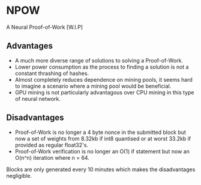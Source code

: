 # NPOW
A Neural Proof-of-Work [W.I.P]

## Advantages
- A much more diverse range of solutions to solving a Proof-of-Work.
- Lower power consumption as the process to finding a solution is not a constant thrashing of hashes.
- Almost completely reduces dependence on mining pools, it seems hard to imagine a scenario where a mining pool would be beneficial.
- GPU mining is not particularly advantagous over CPU mining in this type of neural network.

## Disadvantages
- Proof-of-Work is no longer a 4 byte nonce in the submitted block but now a set of weights from 8.32kb if int8 quantised or at worst 33.2kb if provided as regular float32's.
- Proof-of-Work verification is no longer an O(1) if statement but now an O(n^n) iteration where n = 64.

Blocks are only generated every 10 minutes which makes the disadvantages negligible.
